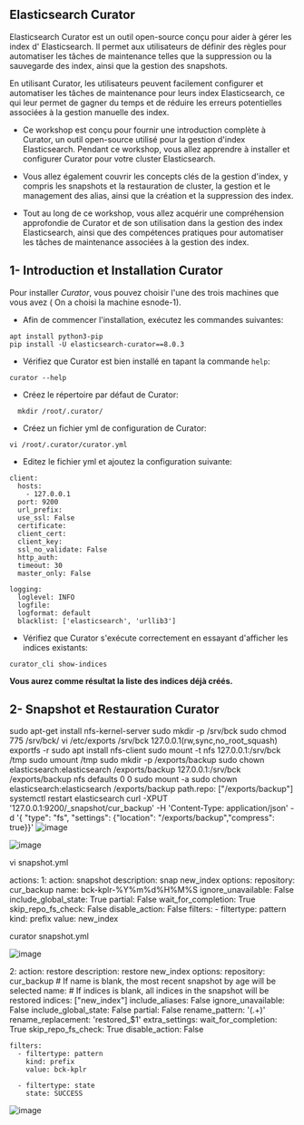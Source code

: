 ## Elasticsearch Curator

Elasticsearch Curator est un outil open-source conçu pour aider à gérer les index d' Elasticsearch. Il permet aux utilisateurs de définir des règles pour automatiser les tâches de maintenance telles que la suppression ou la sauvegarde des index, ainsi que la gestion des snapshots. 

En utilisant Curator, les utilisateurs peuvent facilement configurer et automatiser les tâches de maintenance pour leurs index Elasticsearch, ce qui leur permet de gagner du temps et de réduire les erreurs potentielles associées à la gestion manuelle des index.

- Ce workshop est conçu pour fournir une introduction complète à Curator, un outil open-source utilisé pour la gestion d'index Elasticsearch. Pendant ce workshop, vous allez apprendre à installer et configurer Curator pour votre cluster Elasticsearch. 

- Vous allez également couvrir les concepts clés de la gestion d'index, y compris les snapshots et la restauration de cluster, la gestion et le management des alias, ainsi que la création et la suppression des index. 

- Tout au long de ce workshop, vous allez acquérir une compréhension approfondie de Curator et de son utilisation dans la gestion des index Elasticsearch, ainsi que des compétences pratiques pour automatiser les tâches de maintenance associées à la gestion des index.

## 1- Introduction et Installation Curator

Pour installer *Curator*, vous pouvez choisir l'une des trois machines que vous avez ( On a choisi la machine esnode-1).

- Afin de commencer l'installation, exécutez les commandes suivantes:

```
apt install python3-pip
pip install -U elasticsearch-curator==8.0.3
```

- Vérifiez que Curator est bien installé en tapant la commande `help`:

```
curator --help
```
- Créez le répertoire par défaut de Curator:
```
  mkdir /root/.curator/
```

- Créez un fichier yml de configuration de Curator:

```
vi /root/.curator/curator.yml
```
- Editez le fichier yml et ajoutez la configuration suivante:
```
client:
  hosts:
    - 127.0.0.1
  port: 9200
  url_prefix:
  use_ssl: False
  certificate:
  client_cert:
  client_key:
  ssl_no_validate: False
  http_auth:
  timeout: 30
  master_only: False

logging:
  loglevel: INFO
  logfile:
  logformat: default
  blacklist: ['elasticsearch', 'urllib3']

```
- Vérifiez que Curator s'exécute correctement en essayant d'afficher les indices existants:
```
curator_cli show-indices
```
**Vous aurez comme résultat la liste des indices déjà créés.**

## 2- Snapshot et Restauration Curator

sudo apt-get install nfs-kernel-server
sudo mkdir -p /srv/bck
sudo chmod 775 /srv/bck/
vi /etc/exports
/srv/bck 127.0.0.1(rw,sync,no_root_squash)
exportfs -r
sudo apt install nfs-client
sudo mount -t nfs 127.0.0.1:/srv/bck /tmp
sudo umount /tmp
sudo mkdir -p /exports/backup
sudo chown elasticsearch:elasticsearch /exports/backup
127.0.0.1:/srv/bck /exports/backup nfs defaults 0 0
sudo mount -a
sudo chown elasticsearch:elasticsearch /exports/backup
path.repo: ["/exports/backup"]
systemctl restart elasticsearch
curl -XPUT '127.0.0.1:9200/_snapshot/cur_backup' -H 'Content-Type: application/json' -d '{ "type": "fs", "settings": {"location": "/exports/backup","compress": true}}'
![image](https://user-images.githubusercontent.com/123748177/228602723-1fbecdc0-6d4a-4e67-82f0-be80274a7f4d.png)

![image](https://user-images.githubusercontent.com/123748177/228602055-7ab44753-0187-41f5-89f7-dad0263cd51d.png)

vi snapshot.yml

actions:
  1:
    action: snapshot
    description: snap new_index
    options:
      repository: cur_backup
      name: bck-kplr-%Y%m%d%H%M%S
      ignore_unavailable: False
      include_global_state: True
      partial: False
      wait_for_completion: True
      skip_repo_fs_check: False
      disable_action: False
    filters:
      - filtertype: pattern
        kind: prefix
        value: new_index


curator snapshot.yml

![image](https://user-images.githubusercontent.com/123748177/228607860-802d34a1-8584-4ee0-9e22-deaf88d91e5f.png)

 2:
    action: restore
    description: restore new_index
    options:
      repository: cur_backup
      # If name is blank, the most recent snapshot by age will be selected
      name:
      # If indices is blank, all indices in the snapshot will be restored
      indices: ["new_index"]
      include_aliases: False
      ignore_unavailable: False
      include_global_state: False
      partial: False
      rename_pattern: '(.+)'
      rename_replacement: 'restored_$1'
      extra_settings:
      wait_for_completion: True
      skip_repo_fs_check: True
      disable_action: False

    filters:
      - filtertype: pattern
        kind: prefix
        value: bck-kplr

      - filtertype: state
        state: SUCCESS
        
  ![image](https://user-images.githubusercontent.com/123748177/228619212-8d839a65-20db-4304-870d-63ccff079c1d.png)















